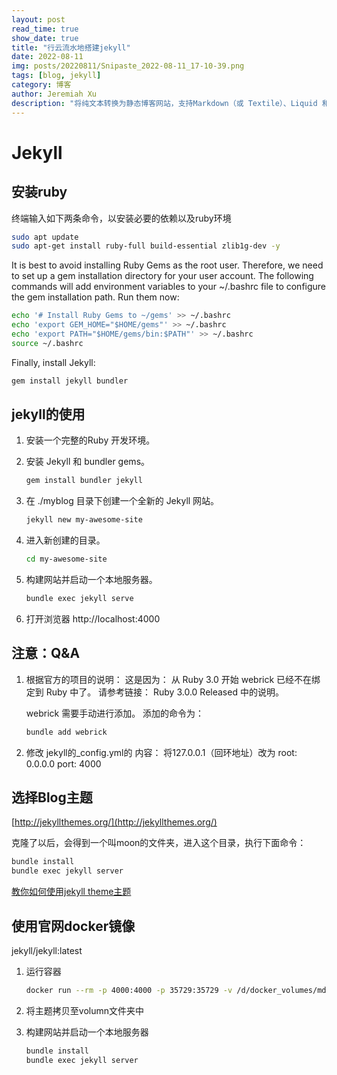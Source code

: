 ```yaml
---
layout: post
read_time: true
show_date: true
title: "行云流水地搭建jekyll"
date: 2022-08-11
img: posts/20220811/Snipaste_2022-08-11_17-10-39.png
tags: [blog, jekyll]
category: 博客
author: Jeremiah Xu
description: "将纯文本转换为静态博客网站，支持Markdown（或 Textile）、Liquid 和 HTML & CSS 构建可发布的静态网站。"
---
```


# Jekyll

## 安装ruby

终端输入如下两条命令，以安装必要的依赖以及ruby环境

```bash
sudo apt update
sudo apt-get install ruby-full build-essential zlib1g-dev -y
```

It is best to avoid installing Ruby Gems as the root user. Therefore, we need to set up a gem installation directory for your user account. The following commands will add environment variables to your ~/.bashrc file to configure the gem installation path. Run them now:

```bash
echo '# Install Ruby Gems to ~/gems' >> ~/.bashrc
echo 'export GEM_HOME="$HOME/gems"' >> ~/.bashrc
echo 'export PATH="$HOME/gems/bin:$PATH"' >> ~/.bashrc
source ~/.bashrc
```

Finally, install Jekyll:

```bash
gem install jekyll bundler
```

## jekyll的使用

1. 安装一个完整的Ruby 开发环境。

2. 安装 Jekyll 和 bundler gems。
   
   ```bash
   gem install bundler jekyll
   ```

3. 在 ./myblog 目录下创建一个全新的 Jekyll 网站。
   
   ```bash
   jekyll new my-awesome-site
   ```

4. 进入新创建的目录。
   
   ```bash
   cd my-awesome-site
   ```

5. 构建网站并启动一个本地服务器。
   
   ```bash
   bundle exec jekyll serve
   ```

6. 打开浏览器 http://localhost:4000

## 注意：Q&A

1. 根据官方的项目的说明：
   这是因为：
   从 Ruby 3.0 开始 webrick 已经不在绑定到 Ruby 中了。
   请参考链接： Ruby 3.0.0 Released 中的说明。
   
   webrick 需要手动进行添加。
   添加的命令为：
   
   ```bash
   bundle add webrick
   ```

2. 修改 jekyll的_config.yml的 内容：
   将127.0.0.1（回环地址）改为
   root: 0.0.0.0
   port: 4000

## 选择Blog主题

[http://jekyllthemes.org/](http://jekyllthemes.org/)

克隆了以后，会得到一个叫moon的文件夹，进入这个目录，执行下面命令：

```bash
bundle install
bundle exec jekyll server
```

[教你如何使用jekyll theme主题](https://www.jianshu.com/p/48e1d76fd36b) 

## 使用官网docker镜像

jekyll/jekyll:latest

1. 运行容器
   
   ```bash
   docker run --rm -p 4000:4000 -p 35729:35729 -v /d/docker_volumes/md-blog-main:/srv/jekyll -itd jekyll/jekyll bash
   ```

2. 将主题拷贝至volumn文件夹中

3. 构建网站并启动一个本地服务器
   
   ```bash
   bundle install
   bundle exec jekyll server
   ```
